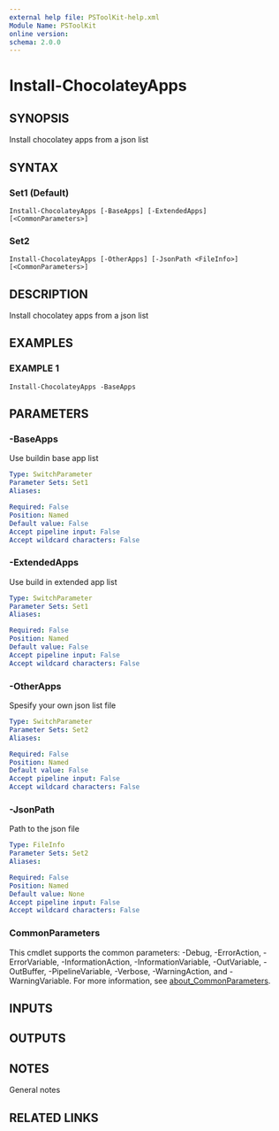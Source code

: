 ```yaml
---
external help file: PSToolKit-help.xml
Module Name: PSToolKit
online version:
schema: 2.0.0
---
```


# Install-ChocolateyApps

## SYNOPSIS
Install chocolatey apps from a json list

## SYNTAX

### Set1 (Default)
```
Install-ChocolateyApps [-BaseApps] [-ExtendedApps] [<CommonParameters>]
```

### Set2
```
Install-ChocolateyApps [-OtherApps] [-JsonPath <FileInfo>] [<CommonParameters>]
```

## DESCRIPTION
Install chocolatey apps from a json list

## EXAMPLES

### EXAMPLE 1
```
Install-ChocolateyApps -BaseApps
```

## PARAMETERS

### -BaseApps
Use buildin base app list

```yaml
Type: SwitchParameter
Parameter Sets: Set1
Aliases:

Required: False
Position: Named
Default value: False
Accept pipeline input: False
Accept wildcard characters: False
```

### -ExtendedApps
Use build in extended app list

```yaml
Type: SwitchParameter
Parameter Sets: Set1
Aliases:

Required: False
Position: Named
Default value: False
Accept pipeline input: False
Accept wildcard characters: False
```

### -OtherApps
Spesify your own json list file

```yaml
Type: SwitchParameter
Parameter Sets: Set2
Aliases:

Required: False
Position: Named
Default value: False
Accept pipeline input: False
Accept wildcard characters: False
```

### -JsonPath
Path to the json file

```yaml
Type: FileInfo
Parameter Sets: Set2
Aliases:

Required: False
Position: Named
Default value: None
Accept pipeline input: False
Accept wildcard characters: False
```

### CommonParameters
This cmdlet supports the common parameters: -Debug, -ErrorAction, -ErrorVariable, -InformationAction, -InformationVariable, -OutVariable, -OutBuffer, -PipelineVariable, -Verbose, -WarningAction, and -WarningVariable. For more information, see [about_CommonParameters](http://go.microsoft.com/fwlink/?LinkID=113216).

## INPUTS

## OUTPUTS

## NOTES
General notes

## RELATED LINKS
